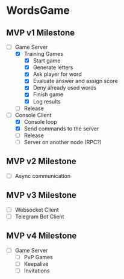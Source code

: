# WordsGame

## MVP v1 Milestone

- [ ] Game Server
  - [x] Training Games
    - [x] Start game
    - [x] Generate letters
    - [x] Ask player for word
    - [x] Evaluate answer and assign score
    - [x] Deny already used words
    - [x] Finish game
    - [x] Log results
  - [ ] Release
- [ ] Console Client
  - [x] Console loop
  - [x] Send commands to the server
  - [ ] Release
  - [ ] Server on another node (RPC?)

## MVP v2 Milestone

- [ ] Async communication

## MVP v3 Milestone

- [ ] Websocket Client
- [ ] Telegram Bot Client

## MVP v4 Milestone

- [ ] Game Server
  - [ ] PvP Games
  - [ ] Keepalive
  - [ ] Invitations
